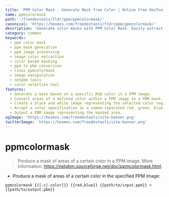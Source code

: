 ```yaml
---
title: 'PPM Color Mask - Generate Mask from Color | Online Free DevTools by Hexmos'
name: ppmcolormask
path: '/freedevtools/tldr/ppm/ppmcolormask/'
canonical: 'https://hexmos.com/freedevtools/tldr/ppm/ppmcolormask/'
description: 'Generate color masks with PPM Color Mask. Easily extract regions of a specific color from PPM images. Free online tool, no registration required.'
category: common
keywords:
  - ppm color mask
  - ppm mask generation
  - ppm image processing
  - image color extraction
  - color based masking
  - ppm to pbm conversion
  - linux ppmcolormask
  - image manipulation
  - netpbm tools
  - color selection tool
features:
  - Generate a mask based on a specific RGB color in a PPM image.
  - Convert areas of a defined color within a PPM image to a PBM mask.
  - Create a black and white image representing the selected color regions.
  - Accept a color specification as a comma-separated red, green, blue value.
  - Output a PBM image representing the masked area.
ogImage: 'https://hexmos.com/freedevtools/site-banner.png'
twitterImage: 'https://hexmos.com/freedevtools/site-banner.png'
---
```


# ppmcolormask

> Produce a mask of areas of a certain color in a PPM image.
> More information: <https://netpbm.sourceforge.net/doc/ppmcolormask.html>.

- Produce a mask of areas of a certain color in the specified PPM image:

`ppmcolormask {{[-c|-color]}} {{red,blue}} {{path/to/input.ppm}} > {{path/to/output.pbm}}`
